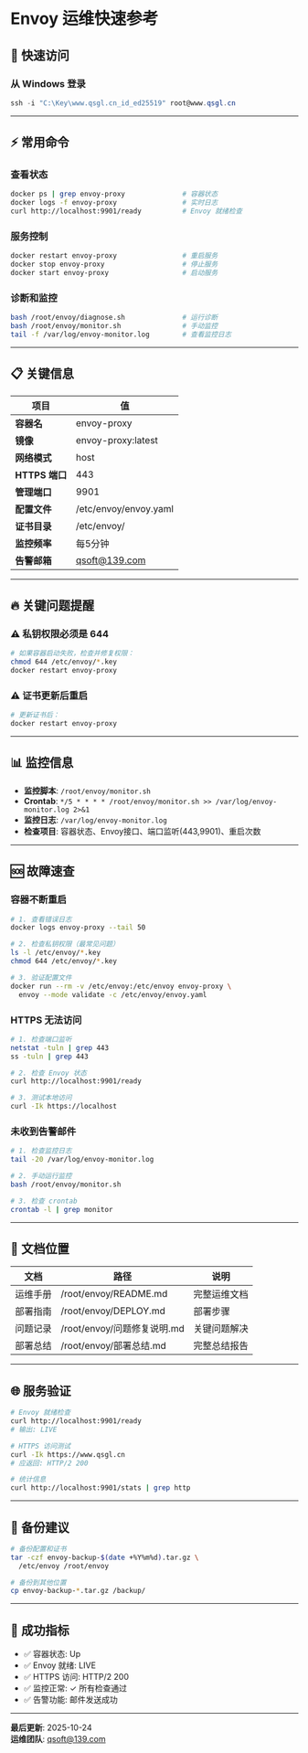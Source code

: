 # Envoy 运维快速参考

## 🚀 快速访问

### 从 Windows 登录
```powershell
ssh -i "C:\Key\www.qsgl.cn_id_ed25519" root@www.qsgl.cn
```

---

## ⚡ 常用命令

### 查看状态
```bash
docker ps | grep envoy-proxy              # 容器状态
docker logs -f envoy-proxy                # 实时日志
curl http://localhost:9901/ready          # Envoy 就绪检查
```

### 服务控制
```bash
docker restart envoy-proxy                # 重启服务
docker stop envoy-proxy                   # 停止服务
docker start envoy-proxy                  # 启动服务
```

### 诊断和监控
```bash
bash /root/envoy/diagnose.sh              # 运行诊断
bash /root/envoy/monitor.sh               # 手动监控
tail -f /var/log/envoy-monitor.log        # 查看监控日志
```

---

## 📋 关键信息

| 项目 | 值 |
|------|-----|
| **容器名** | envoy-proxy |
| **镜像** | envoy-proxy:latest |
| **网络模式** | host |
| **HTTPS 端口** | 443 |
| **管理端口** | 9901 |
| **配置文件** | /etc/envoy/envoy.yaml |
| **证书目录** | /etc/envoy/ |
| **监控频率** | 每5分钟 |
| **告警邮箱** | qsoft@139.com |

---

## 🔥 关键问题提醒

### ⚠️ 私钥权限必须是 644
```bash
# 如果容器启动失败，检查并修复权限：
chmod 644 /etc/envoy/*.key
docker restart envoy-proxy
```

### ⚠️ 证书更新后重启
```bash
# 更新证书后：
docker restart envoy-proxy
```

---

## 📊 监控信息

- **监控脚本**: `/root/envoy/monitor.sh`
- **Crontab**: `*/5 * * * * /root/envoy/monitor.sh >> /var/log/envoy-monitor.log 2>&1`
- **监控日志**: `/var/log/envoy-monitor.log`
- **检查项目**: 容器状态、Envoy接口、端口监听(443,9901)、重启次数

---

## 🆘 故障速查

### 容器不断重启
```bash
# 1. 查看错误日志
docker logs envoy-proxy --tail 50

# 2. 检查私钥权限（最常见问题）
ls -l /etc/envoy/*.key
chmod 644 /etc/envoy/*.key

# 3. 验证配置文件
docker run --rm -v /etc/envoy:/etc/envoy envoy-proxy \
  envoy --mode validate -c /etc/envoy/envoy.yaml
```

### HTTPS 无法访问
```bash
# 1. 检查端口监听
netstat -tuln | grep 443
ss -tuln | grep 443

# 2. 检查 Envoy 状态
curl http://localhost:9901/ready

# 3. 测试本地访问
curl -Ik https://localhost
```

### 未收到告警邮件
```bash
# 1. 检查监控日志
tail -20 /var/log/envoy-monitor.log

# 2. 手动运行监控
bash /root/envoy/monitor.sh

# 3. 检查 crontab
crontab -l | grep monitor
```

---

## 📁 文档位置

| 文档 | 路径 | 说明 |
|------|------|------|
| 运维手册 | /root/envoy/README.md | 完整运维文档 |
| 部署指南 | /root/envoy/DEPLOY.md | 部署步骤 |
| 问题记录 | /root/envoy/问题修复说明.md | 关键问题解决 |
| 部署总结 | /root/envoy/部署总结.md | 完整总结报告 |

---

## 🌐 服务验证

```bash
# Envoy 就绪检查
curl http://localhost:9901/ready
# 输出: LIVE

# HTTPS 访问测试
curl -Ik https://www.qsgl.cn
# 应返回: HTTP/2 200

# 统计信息
curl http://localhost:9901/stats | grep http
```

---

## 💾 备份建议

```bash
# 备份配置和证书
tar -czf envoy-backup-$(date +%Y%m%d).tar.gz \
  /etc/envoy /root/envoy

# 备份到其他位置
cp envoy-backup-*.tar.gz /backup/
```

---

## 🎯 成功指标

- ✅ 容器状态: Up
- ✅ Envoy 就绪: LIVE  
- ✅ HTTPS 访问: HTTP/2 200
- ✅ 监控正常: ✓ 所有检查通过
- ✅ 告警功能: 邮件发送成功

---

**最后更新**: 2025-10-24  
**运维团队**: qsoft@139.com
